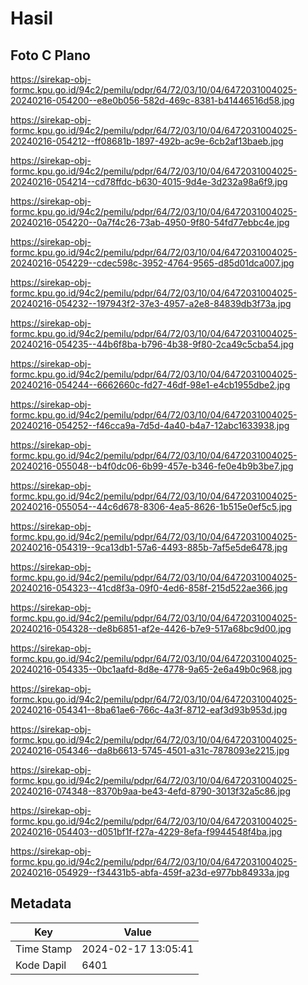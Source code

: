 # Hasil

## Foto C Plano

https://sirekap-obj-formc.kpu.go.id/94c2/pemilu/pdpr/64/72/03/10/04/6472031004025-20240216-054200--e8e0b056-582d-469c-8381-b41446516d58.jpg

https://sirekap-obj-formc.kpu.go.id/94c2/pemilu/pdpr/64/72/03/10/04/6472031004025-20240216-054212--ff08681b-1897-492b-ac9e-6cb2af13baeb.jpg

https://sirekap-obj-formc.kpu.go.id/94c2/pemilu/pdpr/64/72/03/10/04/6472031004025-20240216-054214--cd78ffdc-b630-4015-9d4e-3d232a98a6f9.jpg

https://sirekap-obj-formc.kpu.go.id/94c2/pemilu/pdpr/64/72/03/10/04/6472031004025-20240216-054220--0a7f4c26-73ab-4950-9f80-54fd77ebbc4e.jpg

https://sirekap-obj-formc.kpu.go.id/94c2/pemilu/pdpr/64/72/03/10/04/6472031004025-20240216-054229--cdec598c-3952-4764-9565-d85d01dca007.jpg

https://sirekap-obj-formc.kpu.go.id/94c2/pemilu/pdpr/64/72/03/10/04/6472031004025-20240216-054232--197943f2-37e3-4957-a2e8-84839db3f73a.jpg

https://sirekap-obj-formc.kpu.go.id/94c2/pemilu/pdpr/64/72/03/10/04/6472031004025-20240216-054235--44b6f8ba-b796-4b38-9f80-2ca49c5cba54.jpg

https://sirekap-obj-formc.kpu.go.id/94c2/pemilu/pdpr/64/72/03/10/04/6472031004025-20240216-054244--6662660c-fd27-46df-98e1-e4cb1955dbe2.jpg

https://sirekap-obj-formc.kpu.go.id/94c2/pemilu/pdpr/64/72/03/10/04/6472031004025-20240216-054252--f46cca9a-7d5d-4a40-b4a7-12abc1633938.jpg

https://sirekap-obj-formc.kpu.go.id/94c2/pemilu/pdpr/64/72/03/10/04/6472031004025-20240216-055048--b4f0dc06-6b99-457e-b346-fe0e4b9b3be7.jpg

https://sirekap-obj-formc.kpu.go.id/94c2/pemilu/pdpr/64/72/03/10/04/6472031004025-20240216-055054--44c6d678-8306-4ea5-8626-1b515e0ef5c5.jpg

https://sirekap-obj-formc.kpu.go.id/94c2/pemilu/pdpr/64/72/03/10/04/6472031004025-20240216-054319--9ca13db1-57a6-4493-885b-7af5e5de6478.jpg

https://sirekap-obj-formc.kpu.go.id/94c2/pemilu/pdpr/64/72/03/10/04/6472031004025-20240216-054323--41cd8f3a-09f0-4ed6-858f-215d522ae366.jpg

https://sirekap-obj-formc.kpu.go.id/94c2/pemilu/pdpr/64/72/03/10/04/6472031004025-20240216-054328--de8b6851-af2e-4426-b7e9-517a68bc9d00.jpg

https://sirekap-obj-formc.kpu.go.id/94c2/pemilu/pdpr/64/72/03/10/04/6472031004025-20240216-054335--0bc1aafd-8d8e-4778-9a65-2e6a49b0c968.jpg

https://sirekap-obj-formc.kpu.go.id/94c2/pemilu/pdpr/64/72/03/10/04/6472031004025-20240216-054341--8ba61ae6-766c-4a3f-8712-eaf3d93b953d.jpg

https://sirekap-obj-formc.kpu.go.id/94c2/pemilu/pdpr/64/72/03/10/04/6472031004025-20240216-054346--da8b6613-5745-4501-a31c-7878093e2215.jpg

https://sirekap-obj-formc.kpu.go.id/94c2/pemilu/pdpr/64/72/03/10/04/6472031004025-20240216-074348--8370b9aa-be43-4efd-8790-3013f32a5c86.jpg

https://sirekap-obj-formc.kpu.go.id/94c2/pemilu/pdpr/64/72/03/10/04/6472031004025-20240216-054403--d051bf1f-f27a-4229-8efa-f9944548f4ba.jpg

https://sirekap-obj-formc.kpu.go.id/94c2/pemilu/pdpr/64/72/03/10/04/6472031004025-20240216-054929--f34431b5-abfa-459f-a23d-e977bb84933a.jpg


## Metadata

| Key        | Value               |
| ---------- | ------------------- |
| Time Stamp | 2024-02-17 13:05:41 |
| Kode Dapil | 6401                |



